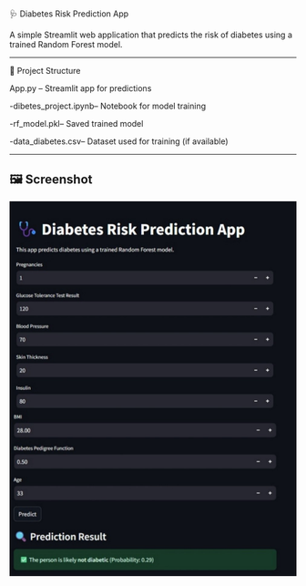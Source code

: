  🩺 Diabetes Risk Prediction App



A simple Streamlit web application that predicts the risk of diabetes using a trained Random Forest model.



---



📂 Project Structure

App.py – Streamlit app for predictions

-dibetes_project.ipynb– Notebook for model training

-rf_model.pkl– Saved trained model

-data_diabetes.csv– Dataset used for training (if available)



---







## 🖼 Screenshot

![App Screenshot](screenshot.jpg)



